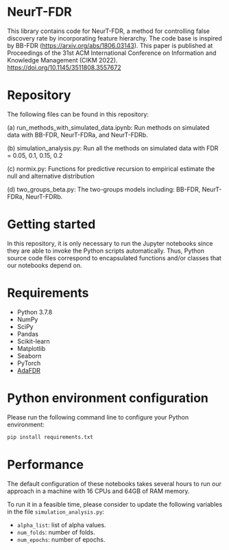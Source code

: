 # NeurT-FDR

This library contains code for NeurT-FDR, a method for controlling false discovery rate by incorporating feature hierarchy. The code base is inspired by BB-FDR (https://arxiv.org/abs/1806.03143). This paper is published at Proceedings of the 31st ACM International Conference on Information and Knowledge Management (CIKM 2022). https://doi.org/10.1145/3511808.3557672 



# Repository

The following files can be found in this repository:


(a) run_methods_with_simulated_data.ipynb: Run methods on simulated data with BB-FDR, NeurT-FDRa, and NeurT-FDRb.

(b) simulation_analysis.py: Run all the methods on simulated data with FDR = 0.05, 0.1, 0.15, 0.2

(c) normix.py: Functions for predictive recursion to empirical estimate the null and alternative distribution

(d) two_groups_beta.py: The two-groups models including: BB-FDR, NeurT-FDRa, NeurT-FDRb.


# Getting started

In this repository, it is only necessary to run the Jupyter notebooks since they are able to invoke the Python scripts automatically. Thus, Python source code files correspond to encapsulated functions and/or classes that our notebooks depend on.


# Requirements

- Python 3.7.8
- NumPy
- SciPy
- Pandas
- Scikit-learn
- Matplotlib
- Seaborn
- PyTorch
- [AdaFDR](https://pypi.org/project/adafdr/)

# Python environment configuration

Please run the following command line to configure your Python environment:

```bash
pip install requirements.txt
```

# Performance 

The default configuration of these notebooks takes several hours to run our approach in a machine with 16 CPUs and 64GB of RAM memory.

To run it in a feasible time, please consider to update the following variables in the file `simulation_analysis.py`:
- `alpha_list`: list of alpha values.
- `num_folds`: number of folds.
- `num_epochs`: number of epochs.

